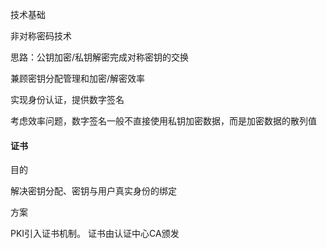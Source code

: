 技术基础

非对称密码技术

思路：公钥加密/私钥解密完成对称密钥的交换

兼顾密钥分配管理和加密/解密效率

实现身份认证，提供数字签名

考虑效率问题，数字签名一般不直接使用私钥加密数据，而是加密数据的散列值

#### 证书

目的

解决密钥分配、密钥与用户真实身份的绑定

方案

PKI引入证书机制。 证书由认证中心CA颁发



